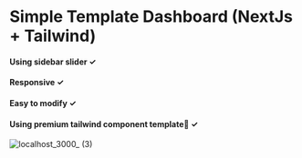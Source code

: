 # Simple Template Dashboard (NextJs + Tailwind)
#### Using sidebar slider ✓
#### Responsive ✓
#### Easy to modify ✓
#### Using premium tailwind component template👀 ✓ 


![localhost_3000_ (3)](https://user-images.githubusercontent.com/68389381/206991875-2187884b-5c5c-40a4-bd72-a384961826fb.png)
